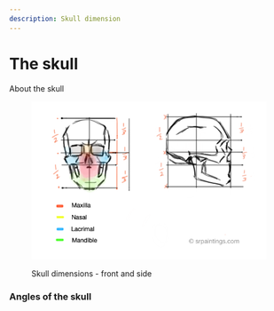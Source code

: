 ```yaml
---
description: Skull dimension
---
```


# The skull

About the skull

<figure><img src="../.gitbook/assets/Skull dimensions - front &#x26; side (1).tif" alt=""><figcaption><p>Skull dimensions - front and side</p></figcaption></figure>

### Angles of the skull
